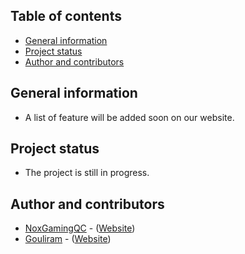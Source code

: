 ## Table of contents

* [General information](#general-information)
* [Project status](#project-status)
* [Author and contributors](#author-and-contributors)

## General information

* A list of feature will be added soon on our website.

## Project status

* The project is still in progress.

## Author and contributors

* [NoxGamingQC](https://github.com/NoxGamingQC) - ([Website](https://www.noxgamingqc.ca))
* [Gouliram](https://github.com/Gouliram) - ([Website](https://www.gouliram.com))
